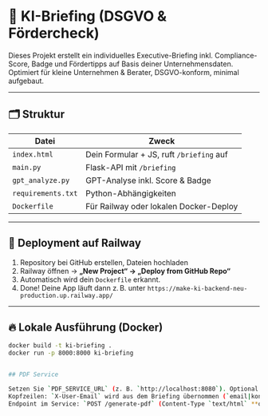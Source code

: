 # 🚀 KI-Briefing (DSGVO & Fördercheck)

Dieses Projekt erstellt ein individuelles Executive-Briefing inkl. Compliance-Score, Badge und Fördertipps auf Basis deiner Unternehmensdaten.  
Optimiert für kleine Unternehmen & Berater, DSGVO-konform, minimal aufgebaut.

---

## 🗂️ Struktur

| Datei               | Zweck                                       |
|----------------------|--------------------------------------------|
| `index.html`         | Dein Formular + JS, ruft `/briefing` auf   |
| `main.py`            | Flask-API mit `/briefing`                  |
| `gpt_analyze.py`     | GPT-Analyse inkl. Score & Badge            |
| `requirements.txt`   | Python-Abhängigkeiten                      |
| `Dockerfile`         | Für Railway oder lokalen Docker-Deploy     |

---

## 🚀 Deployment auf Railway

1. Repository bei GitHub erstellen, Dateien hochladen
2. Railway öffnen → **„New Project“ → „Deploy from GitHub Repo“**
3. Automatisch wird dein `Dockerfile` erkannt.  
4. Done! Deine App läuft dann z. B. unter `https://make-ki-backend-neu-production.up.railway.app/`

---

## 🔥 Lokale Ausführung (Docker)

```bash
docker build -t ki-briefing .
docker run -p 8000:8000 ki-briefing


## PDF Service

Setzen Sie `PDF_SERVICE_URL` (z. B. `http://localhost:8080`). Optional: `PDF_POST_MODE=html|json`, `PDF_TIMEOUT`.
Kopfzeilen: `X-User-Email` wird aus dem Briefing übernommen (`email|kontakt_email|user_email`).
Endpoint im Service: `POST /generate-pdf` (Content-Type `text/html` **oder** JSON `{html,to,subject,lang}`)
